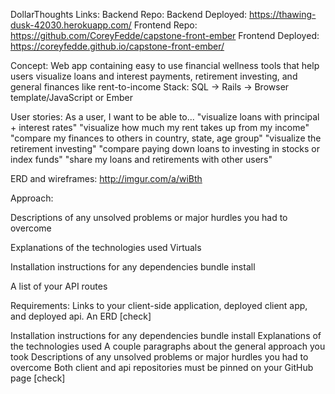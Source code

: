 DollarThoughts
Links:
Backend Repo:
Backend Deployed: https://thawing-dusk-42030.herokuapp.com/
Frontend Repo: https://github.com/CoreyFedde/capstone-front-ember
Frontend Deployed: https://coreyfedde.github.io/capstone-front-ember/

Concept: Web app containing easy to use financial wellness tools that help users visualize loans and interest payments, retirement investing, and general finances like rent-to-income
Stack: SQL -> Rails -> Browser template/JavaScript or Ember

User stories:
As a user, I want to be able to...
"visualize loans with principal + interest rates"
"visualize how much my rent takes up from my income"
"compare my finances to others in country, state, age group"
"visualize the retirement investing"
"compare paying down loans to investing in stocks or index funds"
"share my loans and retirements with other users"

ERD and wireframes: http://imgur.com/a/wiBth

Approach:

Descriptions of any unsolved problems or major hurdles you had to overcome

Explanations of the technologies used
Virtuals

Installation instructions for any dependencies bundle install

A list of your API routes


Requirements:
Links to your client-side application, deployed client app, and deployed api.
An ERD [check]

Installation instructions for any dependencies bundle install
Explanations of the technologies used
A couple paragraphs about the general approach you took
Descriptions of any unsolved problems or major hurdles you had to overcome
Both client and api repositories must be pinned on your GitHub page [check]
